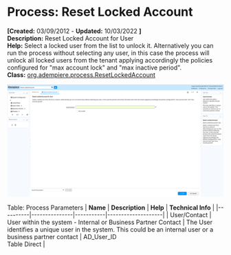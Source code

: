 # Process: Reset Locked Account 

**[Created:** 03/09/2012 - **Updated:** 10/03/2022 **]**  
**Description:** Reset Locked Account for User  
**Help:** Select a locked user from the list to unlock it.  Alternatively you can run the process without selecting any user, in this case the process will unlock all locked users from the tenant applying accordingly the policies configured for &quot;max account lock&quot; and &quot;max inactive period&quot;.  
**Class:** [org.adempiere.process.ResetLockedAccount](https://jenkins.idempiere.org/job/iDempiere12Daily/ws/org.idempiere.javadoc/API/org/adempiere/process/ResetLockedAccount.html)

![](/img/docs/manual/ResetLockedAccount-Process_iDempiere_v12.0.0.png)

Table: Process Parameters
| **Name** | **Description** | **Help** | **Technical Info** |
|----------|---------------|-----------|--------------------|
| User/Contact | User within the system - Internal or Business Partner Contact | The User identifies a unique user in the system. This could be an internal user or a business partner contact | AD_User_ID<br/>Table Direct | 


